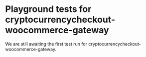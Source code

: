 # Playground tests for cryptocurrencycheckout-woocommerce-gateway
We are still awaiting the first test run for cryptocurrencycheckout-woocommerce-gateway.
